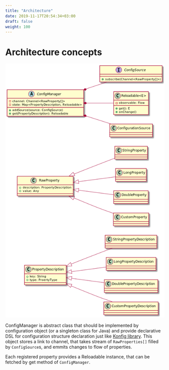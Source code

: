 ```yaml
---
title: "Architecture"
date: 2019-11-17T20:54:34+03:00
draft: false
weight: 100
---
```


# Architecture concepts

![Architecture image](/graphs/architecture.png)

ConfigManager is abstract class that should be implemented by configuration
object (or a singleton class for Java) and provide declarative DSL for
configuration structure declaration just like
[Konfig library](https://github.com/npryce/konfig). This object stores a link
to channel, that takes stream of `RawProperties[]` filled by
`ConfigSource`s, and emmits changes to flow of properties.

Each registered property provides a Reloadable instance, that can be fetched by
get method of `ConfigManager`.
